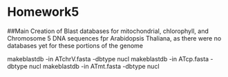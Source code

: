# Homework5

##Main 
Creation of Blast databases for mitochondrial, chlorophyll, and Chromosome 5 DNA sequences fpr Arabidopsis Thaliana, as there were no databases yet for these portions of the genome

makeblastdb -in ATchrV.fasta -dbtype nucl 
makeblastdb -in ATcp.fasta -dbtype nucl 
makeblastdb -in ATmt.fasta -dbtype nucl 
